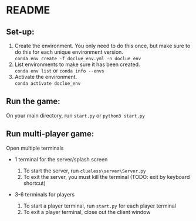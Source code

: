 # README

## Set-up:
1. Create the environment. You only need to do this once, but make sure to do this for each unique environment version. \
  `conda env create -f doclue_env.yml -n doclue_env`
2. List environments to make sure it has been created. \
  `conda env list` or `conda info --envs` 
3. Activate the environment. \
  `conda activate doclue_env`

## Run the game:
On your main directory, run `start.py` or `python3 start.py`

## Run multi-player game:
Open multiple terminals
- 1 terminal for the server/splash screen
  1. To start the server, run
  `clueless\server\Server.py`
  2. To exit the server, you must kill the terminal (TODO: exit by keyboard shortcut)
  
- 3-6 terminals for players
  1. To start a player terminal, run `start.py` for each player terminal
  2. To exit a player terminal, close out the client window
